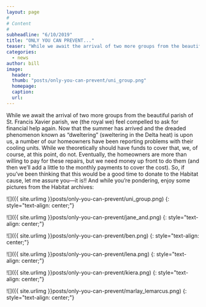 ```yaml
---
layout: page
#
# Content
#
subheadline: "6/10/2019"
title: "ONLY YOU CAN PREVENT..."
teaser: "While we await the arrival of two more groups from the beautiful parish of St. Francis Xavier parish, we (the royal we) feel compelled to ask for financial help again.  Now that the summer has arrived and the dreaded phenomenon known as “dweltering” (sweltering in the Delta heat) is upon us, a number of our homeowners have been reporting problems with their cooling units."
categories:
  - news
author: bill
image:
  header:
  thumb: "posts/only-you-can-prevent/uni_group.png"
  homepage:
  caption:
  url:
---
```

While we await the arrival of two more groups from the beautiful parish of St. Francis Xavier parish, we (the royal we) feel compelled to ask for financial help again.  Now that the summer has arrived and the dreaded phenomenon known as “dweltering” (sweltering in the Delta heat) is upon us, a number of our homeowners have been reporting problems with their cooling units.  While we theoretically should have funds to cover that, we, of course, at this point, do not. Eventually, the homeowners are more than willing to pay for these repairs, but we need money up front to do them (and then we’ll add a little to the monthly payments to cover the cost).  So, if you’ve been thinking that this would be a good time to donate to the Habitat cause, let me assure you—it is!!  And while you’re pondering, enjoy some pictures from the Habitat archives:


![]({{ site.urlimg }}posts/only-you-can-prevent/uni_group.png)
{: style="text-align: center;"}

![]({{ site.urlimg }}posts/only-you-can-prevent/jane_and.png)
{: style="text-align: center;"}

![]({{ site.urlimg }}posts/only-you-can-prevent/ben.png)
{: style="text-align: center;"}

![]({{ site.urlimg }}posts/only-you-can-prevent/lena.png)
{: style="text-align: center;"}

![]({{ site.urlimg }}posts/only-you-can-prevent/kiera.png)
{: style="text-align: center;"}

![]({{ site.urlimg }}posts/only-you-can-prevent/marlay_lemarcus.png)
{: style="text-align: center;"}
